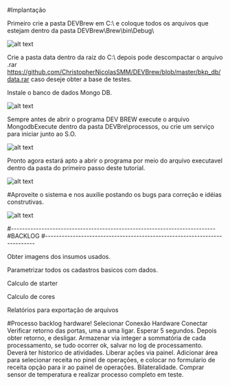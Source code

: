 #Implantação

Primeiro crie a pasta DEVBrew em C:\ e coloque todos os arquivos que estejam dentro da pasta DEVBrew\Brew\bin\Debug\ 

![alt text](https://https://github.com/ChristopherNicolasSMM/DEVBrew/blob/master/Imagens/1.png?raw=true)

Crie a pasta data dentro da raiz do C:\ depois pode descompactar o arquivo .rar https://github.com/ChristopherNicolasSMM/DEVBrew/blob/master/bkp_db/data.rar caso deseje obter a base de testes.

Instale o banco de dados Mongo DB.

![alt text](https://https://github.com/ChristopherNicolasSMM/DEVBrew/blob/master/Imagens/2.png?raw=true)

Sempre antes de abrir o programa DEV BREW execute o arquivo MongodbExecute dentro da pasta DEVBre\processos, ou crie um serviço para iniciar junto ao S.O.

![alt text](https://https://github.com/ChristopherNicolasSMM/DEVBrew/blob/master/Imagens/3.png?raw=true)

Pronto agora estará apto a abrir o programa por meio do arquivo executavel dentro da pasta do primeiro passo deste tutorial.

![alt text](https://https://github.com/ChristopherNicolasSMM/DEVBrew/blob/master/Imagens/4.png?raw=true)

#Aproveite o sistema e nos auxilie postando os bugs para correção e idéias construtivas.

![alt text](https://https://github.com/ChristopherNicolasSMM/DEVBrew/blob/master/Imagens/5.png?raw=true)

#--------------------------------------------------------------------------
#BACKLOG
#--------------------------------------------------------------------------

Obter imagens dos insumos usados.

Parametrizar todos os cadastros basicos com dados.

Calculo de starter

Calculo de cores

Relatórios para exportação de arquivos


#Processo backlog hardware!
Selecionar Conexão Hardware
Conectar 
	Verificar retorno das portas, uma a uma ligar.
	Esperar 5 segundos.
	Depois obter retorno, e desligar. 
	Armazenar via integer a sommatória de cada processamento, se tudo ocorrer ok, salvar no log de processamento.
	Deverá ter historico de atividades.
Liberar ações via painel.
	Adicionar área para selecionar receita no pinel de operações, e colocar no formulario de receita opção para ir ao painel de operações. 
	Bilateralidade.
Comprar sensor de temperatura e realizar processo completo em teste.

